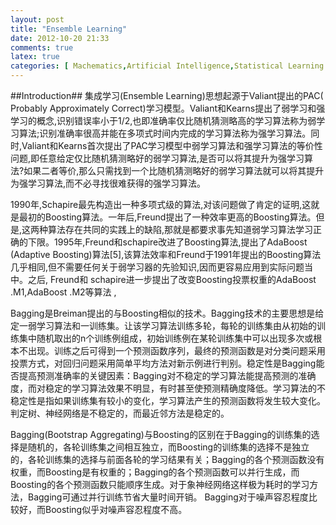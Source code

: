```yaml
---
layout: post
title: "Ensemble Learning"
date: 2012-10-20 21:33
comments: true
latex: true
categories: [ Machematics,Artificial Intelligence,Statistical Learning Theory,Machine Learning,Pattern Recognition,Computer Vision,Data Mining,Natural Language Processing,Information Retrieval ]
---
```


##Introduction##
集成学习(Ensemble Learning)思想起源于Valiant提出的PAC( Probably Approximately Correct)学习模型。Valiant和Kearns提出了弱学习和强学习的概念,识别错误率小于1/2,也即准确率仅比随机猜测略高的学习算法称为弱学习算法;识别准确率很高并能在多项式时间内完成的学习算法称为强学习算法。同时,Valiant和Kearns首次提出了PAC学习模型中弱学习算法和强学习算法的等价性问题,即任意给定仅比随机猜测略好的弱学习算法,是否可以将其提升为强学习算法?如果二者等价,那么只需找到一个比随机猜测略好的弱学习算法就可以将其提升为强学习算法,而不必寻找很难获得的强学习算法。

<!-- more -->

1990年,Schapire最先构造出一种多项式级的算法,对该问题做了肯定的证明,这就是最初的Boosting算法。一年后,Freund提出了一种效率更高的Boosting算法。但是,这两种算法存在共同的实践上的缺陷,那就是都要求事先知道弱学习算法学习正确的下限。1995年,Freund和schapire改进了Boosting算法,提出了AdaBoost (Adaptive Boosting)算法[5],该算法效率和Freund于1991年提出的Boosting算法几乎相同,但不需要任何关于弱学习器的先验知识,因而更容易应用到实际问题当中。之后, Freund和 schapire进一步提出了改变Boosting投票权重的AdaBoost .M1,AdaBoost .M2等算法 ,

Bagging是Breiman提出的与Boosting相似的技术。Bagging技术的主要思想是给定一弱学习算法和一训练集。让该学习算法训练多轮，每轮的训练集由从初始的训练集中随机取出的n个训练例组成，初始训练例在某轮训练集中可以出现多次或根本不出现。训练之后可得到一个预测函数序列，最终的预测函数是对分类问题采用投票方式，对回归问题采用简单平均方法对新示例进行判别。稳定性是Bagging能否提高预测准确率的关键因素：Bagging对不稳定的学习算法能提高预测的准确度，而对稳定的学习算法效果不明显，有时甚至使预测精确度降低。学习算法的不稳定性是指如果训练集有较小的变化，学习算法产生的预测函数将发生较大变化。判定树、神经网络是不稳定的，而最近邻方法是稳定的。

Bagging(Bootstrap Aggregating)与Boosting的区别在于Bagging的训练集的选择是随机的，各轮训练集之间相互独立，而Boosting的训练集的选择不是独立的，各轮训练集的选择与前面各轮的学习结果有关；Bagging的各个预测函数没有权重，而Boosting是有权重的；Bagging的各个预测函数可以并行生成，而Boosting的各个预测函数只能顺序生成。对于象神经网络这样极为耗时的学习方法，Bagging可通过并行训练节省大量时间开销。
Bagging对于噪声容忍程度比较好，而Boosting似乎对噪声容忍程度不高。




